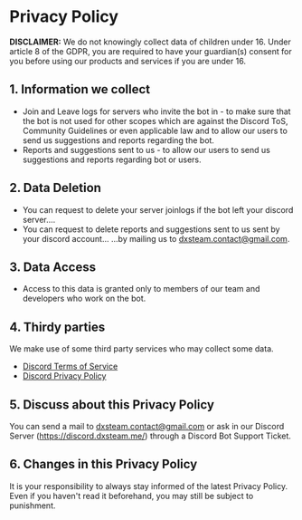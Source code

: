 # Privacy Policy
**DISCLAIMER:** We do not knowingly collect data of children under 16. Under article 8 of the GDPR, you are required to have your guardian(s) consent for you before using our products and services if you are under 16.

## 1. Information we collect
- Join and Leave logs for servers who invite the bot in - to make sure that the bot is not used for other scopes which are against the Discord ToS, Community Guidelines or even applicable law and to allow our users to send us suggestions and reports regarding the bot.
- Reports and suggestions sent to us - to allow our users to send us suggestions and reports regarding bot or users.

## 2. Data Deletion
- You can request to delete your server joinlogs if the bot left your discord server....
- You can request to delete reports and suggestions sent to us sent by your discord account...
...by mailing us to dxsteam.contact@gmail.com.

## 3. Data Access
- Access to this data is granted only to members of our team and developers who work on the bot.

## 4. Thirdy parties
We make use of some third party services who may collect some data. 
- [Discord Terms of Service](https://discord.com/terms)
- [Discord Privacy Policy](https://discord.com/privacy)

## 5. Discuss about this Privacy Policy
You can send a mail to dxsteam.contact@gmail.com or ask in our Discord Server (https://discord.dxsteam.me/) through a Discord Bot Support Ticket.

## 6. Changes in this Privacy Policy
It is your responsibility to always stay informed of the latest Privacy Policy. Even if you haven't read it beforehand, you may still be subject to punishment.
